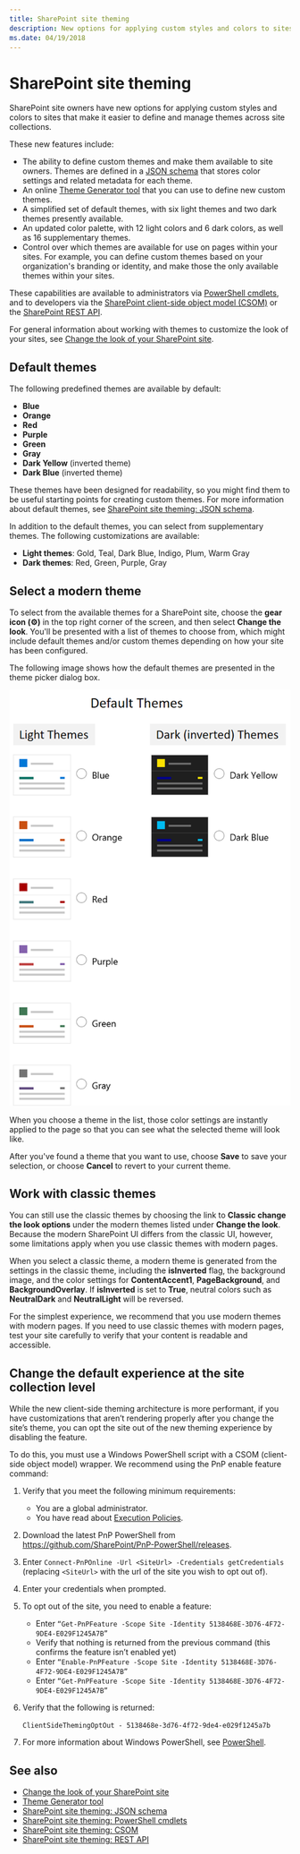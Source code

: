 ```yaml
---
title: SharePoint site theming
description: New options for applying custom styles and colors to sites that make it easier to define and manage themes across site collections.
ms.date: 04/19/2018
---
```


# SharePoint site theming

SharePoint site owners have new options for applying custom styles and colors to sites that make it easier to define and manage themes across site collections. 

These new features include:

* The ability to define custom themes and make them available to site owners. Themes are defined in a [JSON schema](sharepoint-site-theming-json-schema.md) that stores color settings and related metadata for each theme.
* An online [Theme Generator tool](https://developer.microsoft.com/en-us/fabric#/styles/themegenerator) that you can use to define new custom themes.
* A simplified set of default themes, with six light themes and two dark themes presently available.
* An updated color palette, with 12 light colors and 6 dark colors, as well as 16 supplementary themes.
* Control over which themes are available for use on pages within your sites. For example, you can define custom themes based on your organization's branding or identity, and make those the only available themes within your sites.

These capabilities are available to administrators via [PowerShell cmdlets](sharepoint-site-theming-powershell.md), and to developers via the [SharePoint client-side object model (CSOM)](sharepoint-site-theming-csom.md) or the [SharePoint REST API](sharepoint-site-theming-rest-api.md).

For general information about working with themes to customize the look of your sites, see [Change the look of your SharePoint site](https://support.office.com/en-us/article/Change-the-look-of-your-SharePoint-site-06bbadc3-6b04-4a60-9d14-894f6a170818).

## Default themes

The following predefined themes are available by default:

* __Blue__
* __Orange__
* __Red__
* __Purple__
* __Green__
* __Gray__
* __Dark Yellow__ (inverted theme)
* __Dark Blue__ (inverted theme)

These themes have been designed for readability, so you might find them to be useful starting points for creating custom themes. For more information about default themes, see [SharePoint site theming: JSON schema](sharepoint-site-theming-json-schema.md).

In addition to the default themes, you can select from supplementary themes. The following customizations are available:

* __Light themes__: Gold, Teal, Dark Blue, Indigo, Plum, Warm Gray
* __Dark themes__: Red, Green, Purple, Gray

## Select a modern theme

<!-- Verify that it's okay to use the concept of "modern" themes/pages here? -->

To select from the available themes for a SharePoint site, choose the __gear icon (⚙️)__ in the top right corner of the screen, and then select __Change the look__. You'll be presented with a list of themes to choose from, which might include default themes and/or custom themes depending on how your site has been configured.

The following image shows how the default themes are presented in the theme picker dialog box.

![Image showing list of default and dark (inverted) themes](../../images/theme-defaults.png)

When you choose a theme in the list, those color settings are instantly applied to the page so that you can see what the selected theme will look like.

After you've found a theme that you want to use, choose **Save** to save your selection, or choose **Cancel** to revert to your current theme.

## Work with classic themes

You can still use the classic themes by choosing the link to **Classic change the look options** under the modern themes listed under **Change the look**. Because the modern SharePoint UI differs from the classic UI, however, some limitations apply when you use classic themes with modern pages.

When you select a classic theme, a modern theme is generated from the settings in the classic theme, including the **isInverted** flag, the background image, and the color settings for **ContentAccent1**, **PageBackground**, and **BackgroundOverlay**. If **isInverted** is set to **True**, neutral colors such as **NeutralDark** and **NeutralLight** will be reversed.

For the simplest experience, we recommend that you use modern themes with modern pages. If you need to use classic themes with modern pages, test your site carefully to verify that your content is readable and accessible.

## Change the default experience at the site collection level 

While the new client-side theming architecture is more performant, if you have customizations that aren’t rendering properly after you change the site’s theme, you can opt the site out of the new theming experience by disabling the feature.

To do this, you must use a Windows PowerShell script with a CSOM (client-side object model) wrapper. We recommend using the PnP enable feature command:

1. Verify that you meet the following minimum requirements:  
    * You are a global administrator. 
    * You have read about [Execution Policies](https://technet.microsoft.com/library/dd347641.aspx).

2. Download the latest PnP PowerShell from https://github.com/SharePoint/PnP-PowerShell/releases.

3. Enter `Connect-PnPOnline -Url <SiteUrl> -Credentials getCredentials` (replacing `<SiteUrl>` with the url of the site you wish to opt out of).

4. Enter your credentials when prompted.

5. To opt out of the site, you need to enable a feature:

    * Enter `“Get-PnPFeature -Scope Site -Identity 5138468E-3D76-4F72-9DE4-E029F1245A7B”`
    * Verify that nothing is returned from the previous command (this confirms the feature isn’t enabled yet) 
    * Enter `“Enable-PnPFeature -Scope Site -Identity 5138468E-3D76-4F72-9DE4-E029F1245A7B”`
    * Enter `“Get-PnPFeature -Scope Site -Identity 5138468E-3D76-4F72-9DE4-E029F1245A7B”`

6. Verify that the following is returned: 

    `ClientSideThemingOptOut - 5138468e-3d76-4f72-9de4-e029f1245a7b`

7. For more information about Windows PowerShell, see [PowerShell](https://docs.microsoft.com/en-us/powershell/scripting/powershell-scripting?view=powershell-6).

## See also

* [Change the look of your SharePoint site](https://support.office.com/en-us/article/Change-the-look-of-your-SharePoint-site-06bbadc3-6b04-4a60-9d14-894f6a170818?ui=en-US&rs=en-US&ad=US#ID0EAACAAA=Online)
* [Theme Generator tool](https://developer.microsoft.com/en-us/fabric#/styles/themegenerator)
* [SharePoint site theming: JSON schema](sharepoint-site-theming-json-schema.md)
* [SharePoint site theming: PowerShell cmdlets](sharepoint-site-theming-powershell.md)
* [SharePoint site theming: CSOM](sharepoint-site-theming-csom.md)
* [SharePoint site theming: REST API](sharepoint-site-theming-rest-api.md)
